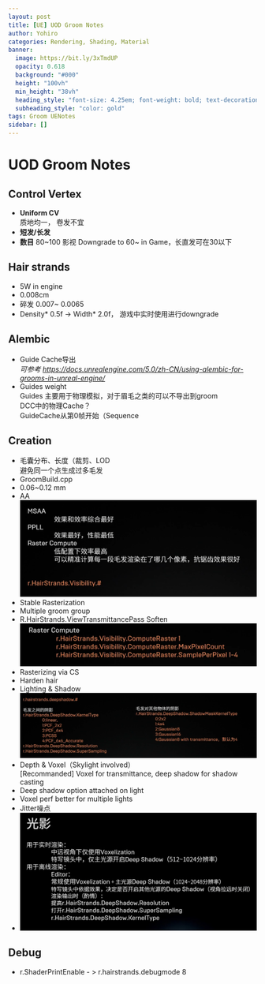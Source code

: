```yaml
---
layout: post
title: [UE] UOD Groom Notes
author: Yohiro
categories: Rendering, Shading, Material
banner:
  image: https://bit.ly/3xTmdUP
  opacity: 0.618
  background: "#000"
  height: "100vh"
  min_height: "38vh"
  heading_style: "font-size: 4.25em; font-weight: bold; text-decoration: underline"
  subheading_style: "color: gold"
tags: Groom UENotes
sidebar: []
---
```


# UOD Groom Notes
## Control Vertex
  - **Uniform CV** 
     <br> 质地均一， 卷发不宜
  - **短发/长发** 
  - **数目** 
    80~100 影视 Downgrade to 60~ in Game，长直发可在30以下
## Hair strands
  - 5W in engine
  - 0.008cm
  - 碎发 0.007~ 0.0065
  - Density* 0.5f -> Width* 2.0f， 游戏中实时使用进行downgrade
## Alembic
  - Guide Cache导出
		  <br> *可参考 https://docs.unrealengine.com/5.0/zh-CN/using-alembic-for-grooms-in-unreal-engine/*
  - Guides weight
		<br>Guides 主要用于物理模拟，对于眉毛之类的可以不导出到groom
    <br>DCC中的物理Cache？
    <br>GuideCache从第0帧开始（Sequence
## Creation
- 毛囊分布、长度（裁剪、LOD
  <br>避免同一个点生成过多毛发
- GroomBuild.cpp
- 0.06~0.12 mm
- AA
    ![](images\GroomNotes\AA.png)
- Stable Rasterization
- Multiple groom group 
- R.HairStrands.ViewTransmittancePass Soften
  ![](images\GroomNotes\SoftRasterization.png)
- Rasterizing via CS
- Harden hair
- Lighting & Shadow
  ![](images\GroomNotes\LighingNShadow.png)
- Depth & Voxel（Skylight involved）
	<br>[Recommanded] Voxel for transmittance, deep shadow for shadow casting
- Deep shadow option attached on light
- Voxel perf better for multiple lights
- Jitter噪点
- ![](images\GroomNotes\Lighting.png)
  
## Debug
  - r.ShaderPrintEnable - > r.hairstrands.debugmode 8

